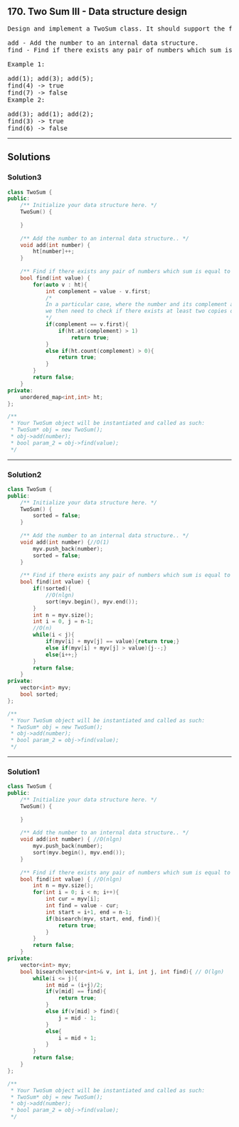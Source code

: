 ## 170. Two Sum III - Data structure design
<pre>
Design and implement a TwoSum class. It should support the following operations: add and find.

add - Add the number to an internal data structure.
find - Find if there exists any pair of numbers which sum is equal to the value.

Example 1:

add(1); add(3); add(5);
find(4) -> true
find(7) -> false
Example 2:

add(3); add(1); add(2);
find(3) -> true
find(6) -> false
</pre>

-------------------------------------------------------

## Solutions
### Solution3
```c++
class TwoSum {
public:
    /** Initialize your data structure here. */
    TwoSum() {
    
    }
    
    /** Add the number to an internal data structure.. */
    void add(int number) {
        ht[number]++;
    }
    
    /** Find if there exists any pair of numbers which sum is equal to the value. */
    bool find(int value) {
        for(auto v : ht){
            int complement = value - v.first;
            /*
            In a particular case, where the number and its complement are equal, 
            we then need to check if there exists at least two copies of the number in the table.
            */
            if(complement == v.first){
                if(ht.at(complement) > 1)
                    return true;
            }
            else if(ht.count(complement) > 0){
                return true;
            }
        }
        return false;
    }
private:
    unordered_map<int,int> ht;
};

/**
 * Your TwoSum object will be instantiated and called as such:
 * TwoSum* obj = new TwoSum();
 * obj->add(number);
 * bool param_2 = obj->find(value);
 */
```
-------------------------------------------------------
### Solution2
```c++
class TwoSum {
public:
    /** Initialize your data structure here. */
    TwoSum() {
        sorted = false;
    }
    
    /** Add the number to an internal data structure.. */
    void add(int number) {//O(1)
        myv.push_back(number);
        sorted = false;
    }
    
    /** Find if there exists any pair of numbers which sum is equal to the value. */
    bool find(int value) {
        if(!sorted){
            //O(nlgn)
            sort(myv.begin(), myv.end());
        }
        int n = myv.size();
        int i = 0, j = n-1;
        //O(n)
        while(i < j){
            if(myv[i] + myv[j] == value){return true;}
            else if(myv[i] + myv[j] > value){j--;}
            else{i++;}
        }
        return false;
    }
private:
    vector<int> myv;
    bool sorted;
};

/**
 * Your TwoSum object will be instantiated and called as such:
 * TwoSum* obj = new TwoSum();
 * obj->add(number);
 * bool param_2 = obj->find(value);
 */
```
-------------------------------------------------------
### Solution1
```c++
class TwoSum {
public:
    /** Initialize your data structure here. */
    TwoSum() {
        
    }
    
    /** Add the number to an internal data structure.. */
    void add(int number) { //O(nlgn)
        myv.push_back(number);
        sort(myv.begin(), myv.end());
    }
    
    /** Find if there exists any pair of numbers which sum is equal to the value. */
    bool find(int value) { //O(nlgn)
        int n = myv.size();
        for(int i = 0; i < n; i++){
            int cur = myv[i];
            int find = value - cur;
            int start = i+1, end = n-1;
            if(bisearch(myv, start, end, find)){
                return true;
            }
        }
        return false;
    }
private:
    vector<int> myv;
    bool bisearch(vector<int>& v, int i, int j, int find){ // O(lgn)
        while(i <= j){
            int mid = (i+j)/2;
            if(v[mid] == find){
                return true;
            }
            else if(v[mid] > find){
                j = mid - 1;
            }
            else{
                i = mid + 1;
            }
        }
        return false;
    }
};

/**
 * Your TwoSum object will be instantiated and called as such:
 * TwoSum* obj = new TwoSum();
 * obj->add(number);
 * bool param_2 = obj->find(value);
 */
```
